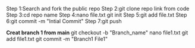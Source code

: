 Step 1:Search and fork the public repo
Step 2:git clone repo link from code
Step 3:cd repo name 
Step 4:nano file.txt
git init
Step 5:git add file.txt
Step 6:git commit -m "Intial Commit"
Step 7:git push

<b> Creat branch 1 from main </b>
git checkout -b "Branch_name"
nano file1.txt
git add file1.txt
git commit -m "Branch1 File1"
